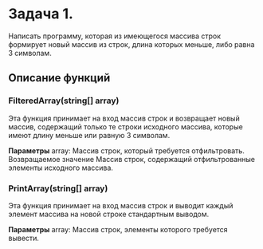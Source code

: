 # Задача 1.
Написать программу, которая из имеющегося массива строк формирует новый массив из строк,
длина которых меньше, либо равна 3 символам. 

## Описание функций
### FilteredArray(string[] array)
Эта функция принимает на вход массив строк и возвращает новый массив, содержащий только те строки исходного массива, 
которые имеют длину меньше или равную 3 символам.

**Параметры**
array: Массив строк, который требуется отфильтровать.
Возвращаемое значение
Массив строк, содержащий отфильтрованные элементы исходного массива.

### PrintArray(string[] array)
Эта функция принимает на вход массив строк и выводит каждый элемент массива на новой строке стандартным выводом.

**Параметры**
array: Массив строк, элементы которого требуется вывести.

